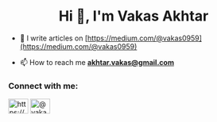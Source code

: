 <h1 align="center">Hi 👋, I'm Vakas Akhtar</h1>

- 📝 I write articles on [https://medium.com/@vakas0959](https://medium.com/@vakas0959)

- 📫 How to reach me **akhtar.vakas@gmail.com**

<h3 align="left">Connect with me:</h3>
<p align="left">
<a href="https://www.linkedin.com/in/vakas-akhtar" target="blank"><img align="center" src="https://cdn.jsdelivr.net/npm/simple-icons@3.0.1/icons/linkedin.svg" alt="https://www.linkedin.com/in/vakas-akhtar/" height="30" width="40" /></a>
<a href="https://medium.com/@vakas0959" target="blank"><img align="center" src="https://cdn.jsdelivr.net/npm/simple-icons@3.0.1/icons/medium.svg" alt="@vakas0959" height="30" width="40" /></a>
</p>
